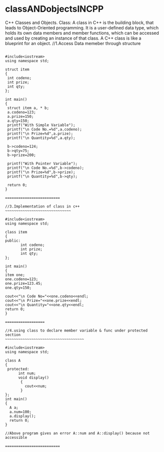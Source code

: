 # classANDobjectsINCPP
C++ Classes and Objects. Class: A class in C++ is the building block, that leads to Object-Oriented programming. It is a user-defined data type, which holds its own data members and member functions, which can be accessed and used by creating an instance of that class. A C++ class is like a blueprint for an object.
//1.Access Data memeber through structure
~~~~~~~~~~~~~~~~~~~~~~~~~~~~~~~~~~~~~~~~~

#include<iostream>
using namespace std;
  
struct item
{
 int codeno;
 int prize;
 int qty;
};

int main()
{
 struct item a, * b;
 a.codeno=123;
 a.prize=150;
 a.qty=150;
 printf("With Simple Variable");
 printf("\n Code No.=%d",a.codeno);
 printf("\n Prize=%d",a.prize);
 printf("\n Quantity=%d",a.qty);
 
 b->codeno=124;
 b->qty=75;
 b->prize=200;
 
 printf("With Pointer Variable");
 printf("\n Code No.=%d",b->codeno);
 printf("\n Prize=%d",b->prize);
 printf("\n Quantity=%d",b->qty);
 
 return 0;
}

=========================

//3.Implementation of class in c++
~~~~~~~~~~~~~~~~~~~~~~~~~~~~~~

#include<iostream>
using namespace std;

class item
{
public:
       int codeno;
       int prize;
       int qty;
};

int main()
{
item one;
one.codeno=123;
one.prize=123.45;
one.qty=150;

cout<<"\n Code No="<<one.codeno<<endl;
cout<<"\n Prize="<<one.prize<<endl;
cout<<"\n Quantity="<<one.qty<<endl;
return 0;
}

==================

//4.using class to declare member variable & func under protected section
~~~~~~~~~~~~~~~~~~~~~~~~~~~~~~~~~~~~

#include<iostream>
using namespace std;

class A
{
 protected:
      int num;
      void display()
       {
         cout<<num;
       }
};
int main()
{
  A a;
  a.num=100;
  a.display();
  return 0;
}

//Above program gives an error A::num and A::display() because not accessible

=========================
